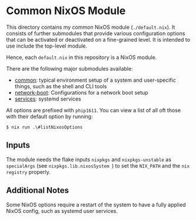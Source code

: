 # Common NixOS Module

This directory contains my common NixOS module (`./default.nix`). It consists of
further submodules that provide various configuration options that can be
activated or deactivated on a fine-grained level. It is intended to use include
the top-level module.

Hence, each `default.nix` in this repository is a NixOS module.

There are the following major submodules available:
- [common](common/README.md): typical environment setup of a system and user-specific things,
  such as the shell and CLI tools
- [network-boot](network-boot/README.md): Configurations for a network boot setup
- [services](services/README.md): systemd services

All options are prefixed with `phip1611`. You can view a list of all oft those
with their default option by running:

```shell
$ nix run .\#listNixosOptions
```

## Inputs

The module needs the flake inputs `nixpkgs` and `nixpkgs-unstable` as
`specialArgs` (see `nixpkgs.lib.nixosSystem `) to set the `NIX_PATH` and the
`nix registry` properly.

## Additional Notes

Some NixOS options require a restart of the system to have a fully applied NixOS
config, such as systemd user services.
